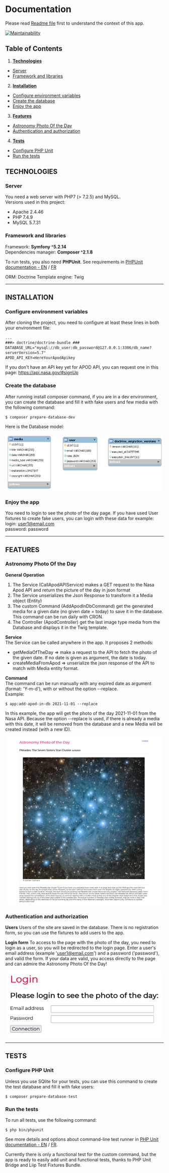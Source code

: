 # Documentation

Please read [Readme file](README.md) first to understand the context of this app.

[![Maintainability](https://api.codeclimate.com/v1/badges/d35c0ff821c2f6b1416d/maintainability)](https://codeclimate.com/github/ElodieBichet/php-test-apod/maintainability)

## Table of Contents
1.  __[Technologies](#technologies)__
  * [Server](#server)
  * [Framework and libraries](#framework-and-libraries)
2.  __[Installation](#installation)__
  * [Configure environment variables](#configure-environment-variables)
  * [Create the database](#create-the-database)
  * [Enjoy the app](#enjoy-the-app)
3.  __[Features](#features)__
  * [Astronomy Photo Of the Day](#astronomy-photo-of-the-day)
  * [Authentication and authorization](#authentication-and-authorization)
4.  __[Tests](#tests)__
  * [Configure PHP Unit](#configure-php-unit)
  * [Run the tests](#run-the-tests)

## TECHNOLOGIES

### __Server__
You need a web server with PHP7 (> 7.2.5) and MySQL.  
Versions used in this project:
* Apache 2.4.46
* PHP 7.4.9
* MySQL 5.7.31

### __Framework and libraries__
Framework: __Symfony ^5.2.14__  
Dependencies manager: __Composer ^2.1.8__  

To run tests, you also need __PHPUnit__. See requirements in [PHPUnit documentation - EN](https://phpunit.readthedocs.io/en/latest/installation.html#requirements) / [FR](https://phpunit.readthedocs.io/fr/latest/installation.html#pre-requis)

ORM: Doctrine
Template engine: Twig  

---
## INSTALLATION

### __Configure environment variables__
After cloning the project, you need to configure at least these lines in both your environment file:
```env
...
###> doctrine/doctrine-bundle ###
DATABASE_URL="mysql://db_user:db_password@127.0.0.1:3306/db_name?serverVersion=5.7"
APOD_API_KEY=HereYourApodApikey
```
If you don't have an API key yet for APOD API, you can request one in this page: https://api.nasa.gov/#signUp

### __Create the database__
After running install composer command, if you are in a dev environment, you can create the database and fill it with fake users and few media with the following command:
```
$ composer prepare-database-dev
```
Here is the Database model:

  ![DB Model](DB-model.png)

### __Enjoy the app__
You need to login to see the photo of the day page. If you have used User fixtures to create fake users, you can login with these data for example:  
login: user1@email.com  
password: password

---
## FEATURES

### Astronomy Photo Of the Day

__General Operation__  
1. The Service (CallApodAPIService) makes a GET request to the Nasa Apod API and return the picture of the day in json format
2. The Service unserializes the Json Response to transform it a Media object (Entity)
3. The custom Command (AddApodInDbCommand) get the generated media for a given date (no given date = today) to save it in the database. This command can be run daily with CRON.
4. The Controller (ApodController) get the last image type media from the Database and displays it in the Twig template.

__Service__  
The Service can be called anywhere in the app. It proposes 2 methods:
* getMediaOfTheDay => make a request to the API to fetch the photo of the given date. If no date is given as argument, the date is today.
* createMediaFromApod => unserialize the json response of the API to match with Media entity format.

__Command__  
The command can be run manually with any expired date as argument (format: 'Y-m-d'), with or without the option --replace.   
Example:
```
$ app:add-apod-in-db 2021-11-01 --replace
```
In this example, the app will get the photo of the day 2021-11-01 from the Nasa API. Because the option --replace is used, if there is already a media with this date, it will be removed from the database and a new Media will be created instead (with a new ID).

  ![APOD Page](apod-page.png)

### Authentication and authorization

__Users__
Users of the site are saved in the database. There is no registration form, so you can use the fixtures to add users to the app.

__Login form__
To access to the page with the photo of the day, you need to login as a user, so you will be redirected to the login page. Enter a user's email address (example 'user1@email.com') and a password ('password'), and valid the form. If your data are valid, you access directly to the page and can admire the Astronomy Photo Of the Day!

  ![Login form](login-form.png)

---
## TESTS

### __Configure PHP Unit__
Unless you use SQlite for your tests, you can use this command to create the test database and fill it with fake users:
```
$ composer prepare-database-test
```
### __Run the tests__
To run all tests, use the following command:
```
$ php bin/phpunit
```
See more details and options about command-line test runner in [PHP Unit documentation - EN](https://phpunit.readthedocs.io/en/latest/textui.html) / [FR](https://phpunit.readthedocs.io/fr/latest/textui.html).

Currently there is only a functional test for the custom command, but the app is ready to easily add unit and functional tests, thanks to PHP Unit Bridge and Liip Test Fixtures Bundle.